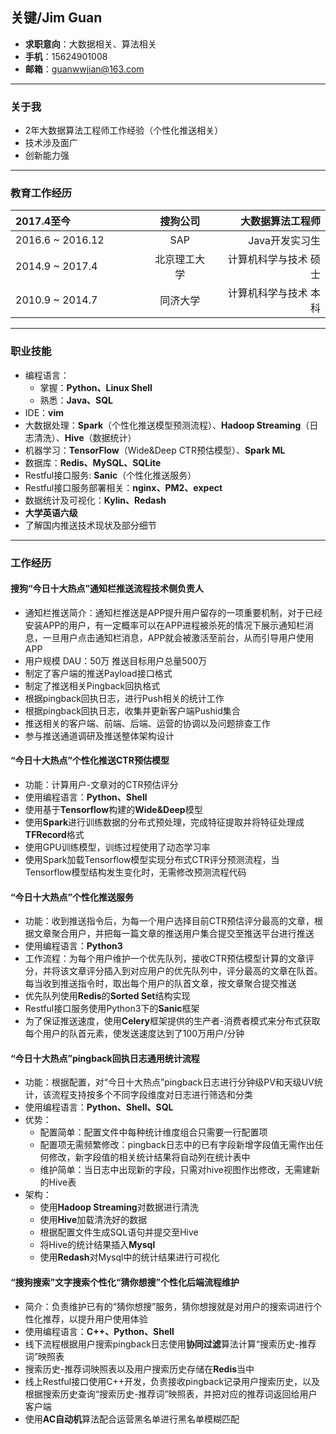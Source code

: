 <html>
<link href="jianli.css"rel="stylesheet"></link>
</html>

关键/Jim Guan
---
- **求职意向**：大数据相关、算法相关
- **手机**：15624901008
- **邮箱**：guanwwjian@163.com

---

### 关于我
- 2年大数据算法工程师工作经验（个性化推送相关）
- 技术涉及面广
- 创新能力强

---

### 教育工作经历
<html>
<style>
table th:first-of-type {
	width: 200px;
}
</style>
</html>

|2017.4至今|搜狗公司|大数据算法工程师|
|:---|:---:|---:|
|2016.6 ~ 2016.12|SAP|Java开发实习生|
|2014.9 ~ 2017.4|北京理工大学|计算机科学与技术 硕士|
|2010.9 ~ 2014.7|同济大学|计算机科学与技术 本科|

---

### 职业技能

- 编程语言：
	- 掌握：**Python、Linux Shell**
	- 熟悉：**Java、SQL**
- IDE：**vim**
- 大数据处理：**Spark**（个性化推送模型预测流程）、**Hadoop Streaming**（日志清洗）、**Hive**（数据统计）
- 机器学习：**TensorFlow**（Wide&Deep CTR预估模型）、**Spark ML**
- 数据库：**Redis、MySQL、SQLite**
- Restful接口服务: **Sanic**（个性化推送服务）
- Restful接口服务部署相关：**nginx、PM2、expect**
- 数据统计及可视化：**Kylin、Redash**
- **大学英语六级**
- 了解国内推送技术现状及部分细节

---

### 工作经历
#### 搜狗“今日十大热点”通知栏推送流程技术侧负责人
- 通知栏推送简介：通知栏推送是APP提升用户留存的一项重要机制，对于已经安装APP的用户，有一定概率可以在APP进程被杀死的情况下展示通知栏消息，一旦用户点击通知栏消息，APP就会被激活至前台，从而引导用户使用APP
- 用户规模 DAU：50万 推送目标用户总量500万
- 制定了客户端的推送Payload接口格式
- 制定了推送相关Pingback回执格式
- 根据pingback回执日志，进行Push相关的统计工作
- 根据pingback回执日志，收集并更新客户端Pushid集合
- 推送相关的客户端、前端、后端、运营的协调以及问题排查工作
- 参与推送通道调研及推送整体架构设计

<div STYLE="page-break-after: always;"></div>

#### “今日十大热点”个性化推送CTR预估模型
- 功能：计算用户-文章对的CTR预估评分
- 使用编程语言：**Python、Shell**
- 使用基于**Tensorflow**构建的**Wide&Deep**模型
- 使用**Spark**进行训练数据的分布式预处理，完成特征提取并将特征处理成**TFRecord**格式
- 使用GPU训练模型，训练过程使用了动态学习率
- 使用Spark加载Tensorflow模型实现分布式CTR评分预测流程，当Tensorflow模型结构发生变化时，无需修改预测流程代码

#### “今日十大热点”个性化推送服务
- 功能：收到推送指令后，为每一个用户选择目前CTR预估评分最高的文章，根据文章聚合用户，并把每一篇文章的推送用户集合提交至推送平台进行推送
- 使用编程语言：**Python3**
- 工作流程：为每个用户维护一个优先队列，接收CTR预估模型计算的文章评分，并将该文章评分插入到对应用户的优先队列中，评分最高的文章在队首。每当收到推送指令时，取出每个用户的队首文章，按文章聚合提交推送
- 优先队列使用**Redis**的**Sorted Set**结构实现
- Restful接口服务使用Python3下的**Sanic**框架
- 为了保证推送速度，使用**Celery**框架提供的生产者-消费者模式来分布式获取每个用户的队首元素，使发送速度达到了100万用户/分钟

#### “今日十大热点”pingback回执日志通用统计流程
- 功能：根据配置，对“今日十大热点”pingback日志进行分钟级PV和天级UV统计，该流程支持按多个不同字段维度对日志进行筛选和分类
- 使用编程语言：**Python、Shell、SQL**
- 优势：
    - 配置简单：配置文件中每种统计维度组合只需要一行配置项
    - 配置项无需频繁修改：pingback日志中的已有字段新增字段值无需作出任何修改，新字段值的相关统计结果将自动列在统计表中
    - 维护简单：当日志中出现新的字段，只需对hive视图作出修改，无需建新的Hive表
- 架构：
    - 使用**Hadoop Streaming**对数据进行清洗
    - 使用**Hive**加载清洗好的数据
    - 根据配置文件生成SQL语句并提交至Hive
    - 将Hive的统计结果插入**Mysql**
    - 使用**Redash**对Mysql中的统计结果进行可视化

#### “搜狗搜索”文字搜索个性化“猜你想搜”个性化后端流程维护
- 简介：负责维护已有的“猜你想搜”服务，猜你想搜就是对用户的搜索词进行个性化推荐，以提升用户使用体验
- 使用编程语言：**C++、Python、Shell**
- 线下流程根据用户搜索pingback日志使用**协同过滤**算法计算“搜索历史-推荐词”映照表
- 搜索历史-推荐词映照表以及用户搜索历史存储在**Redis**当中
- 线上Restful接口使用C++开发，负责接收pingback记录用户搜索历史，以及根据搜索历史查询“搜索历史-推荐词”映照表，并把对应的推荐词返回给用户客户端
- 使用**AC自动机**算法配合运营黑名单进行黑名单模糊匹配
